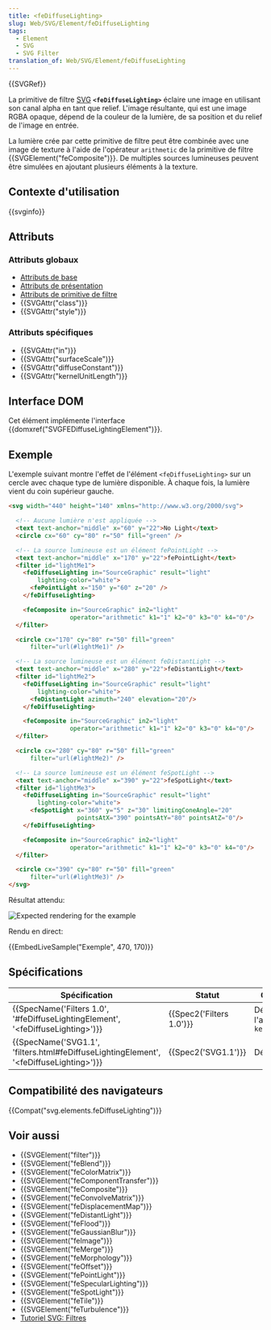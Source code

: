 ```yaml
---
title: <feDiffuseLighting>
slug: Web/SVG/Element/feDiffuseLighting
tags:
  - Element
  - SVG
  - SVG Filter
translation_of: Web/SVG/Element/feDiffuseLighting
---
```

{{SVGRef}}

La primitive de filtre [SVG](/fr/docs/Web/SVG) **`<feDiffuseLighting>`** éclaire une image en utilisant son canal alpha en tant que relief. L'image résultante, qui est une image RGBA opaque, dépend de la couleur de la lumière, de sa position et du relief de l'image en entrée.

La lumière crée par cette primitive de filtre peut être combinée avec une image de texture à l'aide de l'opérateur `arithmetic` de la primitive de filtre {{SVGElement("feComposite")}}. De multiples sources lumineuses peuvent être simulées en ajoutant plusieurs éléments à la texture.

## Contexte d'utilisation

{{svginfo}}

## Attributs

### Attributs globaux

- [Attributs de base](/fr/docs/Web/SVG/Attribute#Attributs_de_base)
- [Attributs de présentation](/fr/docs/Web/SVG/Attribute#Attributs_de_présentation)
- [Attributs de primitive de filtre](/fr/docs/Web/SVG/Attribute#Attributs_de_primitives_de_filtre)
- {{SVGAttr("class")}}
- {{SVGAttr("style")}}

### Attributs spécifiques

- {{SVGAttr("in")}}
- {{SVGAttr("surfaceScale")}}
- {{SVGAttr("diffuseConstant")}}
- {{SVGAttr("kernelUnitLength")}}

## Interface DOM

Cet élément implémente l'interface {{domxref("SVGFEDiffuseLightingElement")}}.

## Exemple

L'exemple suivant montre l'effet de l'élément `<feDiffuseLighting>` sur un cercle avec chaque type de lumière disponible. À chaque fois, la lumière vient du coin supérieur gauche.

```html
<svg width="440" height="140" xmlns="http://www.w3.org/2000/svg">

  <!-- Aucune lumière n'est appliquée -->
  <text text-anchor="middle" x="60" y="22">No Light</text>
  <circle cx="60" cy="80" r="50" fill="green" />

  <!-- La source lumineuse est un élément fePointLight -->
  <text text-anchor="middle" x="170" y="22">fePointLight</text>
  <filter id="lightMe1">
    <feDiffuseLighting in="SourceGraphic" result="light"
        lighting-color="white">
      <fePointLight x="150" y="60" z="20" />
    </feDiffuseLighting>

    <feComposite in="SourceGraphic" in2="light"
                 operator="arithmetic" k1="1" k2="0" k3="0" k4="0"/>
  </filter>

  <circle cx="170" cy="80" r="50" fill="green"
      filter="url(#lightMe1)" />

  <!-- La source lumineuse est un élément feDistantLight -->
  <text text-anchor="middle" x="280" y="22">feDistantLight</text>
  <filter id="lightMe2">
    <feDiffuseLighting in="SourceGraphic" result="light"
        lighting-color="white">
      <feDistantLight azimuth="240" elevation="20"/>
    </feDiffuseLighting>

    <feComposite in="SourceGraphic" in2="light"
                 operator="arithmetic" k1="1" k2="0" k3="0" k4="0"/>
  </filter>

  <circle cx="280" cy="80" r="50" fill="green"
      filter="url(#lightMe2)" />

  <!-- La source lumineuse est un élément feSpotLight -->
  <text text-anchor="middle" x="390" y="22">feSpotLight</text>
  <filter id="lightMe3">
    <feDiffuseLighting in="SourceGraphic" result="light"
        lighting-color="white">
      <feSpotLight x="360" y="5" z="30" limitingConeAngle="20"
                   pointsAtX="390" pointsAtY="80" pointsAtZ="0"/>
    </feDiffuseLighting>

    <feComposite in="SourceGraphic" in2="light"
                 operator="arithmetic" k1="1" k2="0" k3="0" k4="0"/>
  </filter>

  <circle cx="390" cy="80" r="50" fill="green"
      filter="url(#lightMe3)" />
</svg>
```

Résultat attendu:

![Expected rendering for the example](/files/4447/feDiffuseLighting.png)

Rendu en direct:

{{EmbedLiveSample("Exemple", 470, 170)}}

## Spécifications

| Spécification                                                                                                                | Statut                           | Commentaire                            |
| ---------------------------------------------------------------------------------------------------------------------------- | -------------------------------- | -------------------------------------- |
| {{SpecName('Filters 1.0', '#feDiffuseLightingElement', '&lt;feDiffuseLighting&gt;')}}             | {{Spec2('Filters 1.0')}} | Déprécie l'attribut `kernelUnitLength` |
| {{SpecName('SVG1.1', 'filters.html#feDiffuseLightingElement', '&lt;feDiffuseLighting&gt;')}} | {{Spec2('SVG1.1')}}         | Définition initiale                    |

## Compatibilité des navigateurs

{{Compat("svg.elements.feDiffuseLighting")}}

## Voir aussi

- {{SVGElement("filter")}}
- {{SVGElement("feBlend")}}
- {{SVGElement("feColorMatrix")}}
- {{SVGElement("feComponentTransfer")}}
- {{SVGElement("feComposite")}}
- {{SVGElement("feConvolveMatrix")}}
- {{SVGElement("feDisplacementMap")}}
- {{SVGElement("feDistantLight")}}
- {{SVGElement("feFlood")}}
- {{SVGElement("feGaussianBlur")}}
- {{SVGElement("feImage")}}
- {{SVGElement("feMerge")}}
- {{SVGElement("feMorphology")}}
- {{SVGElement("feOffset")}}
- {{SVGElement("fePointLight")}}
- {{SVGElement("feSpecularLighting")}}
- {{SVGElement("feSpotLight")}}
- {{SVGElement("feTile")}}
- {{SVGElement("feTurbulence")}}
- [Tutoriel SVG: Filtres](/fr/docs/Web/SVG/Tutoriel/filtres)
